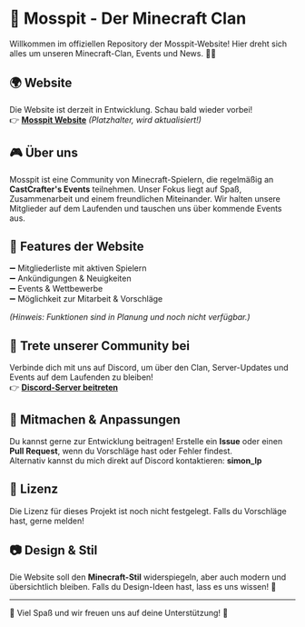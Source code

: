 # 🌿 Mosspit - Der Minecraft Clan

Willkommen im offiziellen Repository der Mosspit-Website! Hier dreht sich alles um unseren Minecraft-Clan, Events und News. 🏰💚

## 🌍 Website
Die Website ist derzeit in Entwicklung. Schau bald wieder vorbei!  
👉 **[Mosspit Website](https://your-website-url.com)** *(Platzhalter, wird aktualisiert!)*

## 🎮 Über uns
Mosspit ist eine Community von Minecraft-Spielern, die regelmäßig an **CastCrafter's Events** teilnehmen. Unser Fokus liegt auf Spaß, Zusammenarbeit und einem freundlichen Miteinander. Wir halten unsere Mitglieder auf dem Laufenden und tauschen uns über kommende Events aus.

## 📌 Features der Website
➖ Mitgliederliste mit aktiven Spielern  
➖ Ankündigungen & Neuigkeiten  
➖ Events & Wettbewerbe  
➖ Möglichkeit zur Mitarbeit & Vorschläge  

*(Hinweis: Funktionen sind in Planung und noch nicht verfügbar.)*

## 💬 Trete unserer Community bei
Verbinde dich mit uns auf Discord, um über den Clan, Server-Updates und Events auf dem Laufenden zu bleiben!  
👉 **[Discord-Server beitreten](https://discord.gg/JpqFfeCd6W)**

## 🔧 Mitmachen & Anpassungen
Du kannst gerne zur Entwicklung beitragen! Erstelle ein **Issue** oder einen **Pull Request**, wenn du Vorschläge hast oder Fehler findest.  
Alternativ kannst du mich direkt auf Discord kontaktieren: **simon_lp**

## 📜 Lizenz
Die Lizenz für dieses Projekt ist noch nicht festgelegt. Falls du Vorschläge hast, gerne melden!

## 📷 Design & Stil
Die Website soll den **Minecraft-Stil** widerspiegeln, aber auch modern und übersichtlich bleiben. Falls du Design-Ideen hast, lass es uns wissen! 🎨

---

💚 Viel Spaß und wir freuen uns auf deine Unterstützung! 🚀
